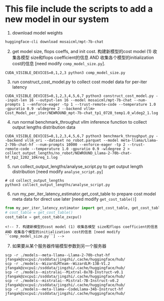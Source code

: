 # This file include the scripts to add a new model in our system

1. download model weights

```shell
huggingface-cli download mosaicml/mpt-7b-chat
```

2. get model size, flops coeffs, and init cost.
   构建新模型的cost model (1) 收集各模型 size和flops coefficient的信息 AND 收集各个模型的initialization cost的信息 [need modify ``comp_model_size.py``].

```shell
CUDA_VISIBLE_DEVICES=0,1,2,3 python3 comp_model_size.py
```

3. run construct_cost_model.py to collect cost model data for per-iter latency

```shell
CUDA_VISIBLE_DEVICES=0,1,2,3,4,5,6,7 python3 construct_cost_model.py --input-len 16 --output-len 16 --model mosaicml/mpt-7b-chat --num-prompts 1 --enforce-eager -tp 1 --trust-remote-code --temperature 1.0 -gpuratio 0.9 -wldegree 2 --backend vllm> Cost_Model_per_iter/NEWROUND_mpt-7b-chat_tp1_0728_temp1.0_wldeg2_1.log
```

4. run normal benchmark_throughut vllm inference function to collect output lengths distribution data

```shell
CUDA_VISIBLE_DEVICES=0,1,2,3,4,5,6,7 python3 benchmark_throughput.py --backend vllm_ori --dataset no_robot.parquet --model meta-llama/Llama-2-70b-chat-hf --num-prompts 10000 --enforce-eager -tp 2 --trust-remote-code --temperature 1.0 -gpuratio 0.9 -wldegree 2 > collect_output_lengths/no_robot/NEWROUND_Llama-2-70b-chat-hf_tp2_1202_10kreq_1.log
```

5. run collect_output_lengths/analyse_script.py to get output length distribution [need modify ``analyse_script.py``]

```shell
# cd collect_output_lengths
python3 collect_output_lengths/analyse_script.py
```

6. run my_per_iter_latency_estimator.get_cost_table to prepare cost model meta data for direct use later [need modify ``get_cost_table()``]

```python
from my_per_iter_latency_estimator import get_cost_table, get_cost_table_zxcpu
# cost_table = get_cost_table()
cost_table = get_cost_table_zxcpu()
```

`<!-- 7. 构建新模型的cost model (1) 收集各模型 size和flops coefficient的信息 AND 收集各个模型的initialization cost的信息 [need modify ``comp_model_size.py``] -->`

<!-- ```python
python3 comp_model_size.py > Cost_Model_per_iter/NEWROUND_get_model_info.log 2> Cost_Model_per_iter/NEWROUND_get_model_info.err
python3 comp_model_size.py >> Cost_Model_per_iter/NEWROUND_get_model_info_init_cost.log 2>> Cost_Model_per_iter/NEWROUND_get_model_info_init_cost.err
``` -->

7. 如果要从某个服务器传输模型参数到另一个服务器

```shell
scp -r ./models--meta-llama--Llama-2-70b-chat-hf jfangak@zxcpu1:/ssddata/jingzhi/.cache/huggingface/hub/
scp -r ./models--WizardLMTeam--WizardLM-13B-V1.2 jfangak@zxcpu1:/ssddata/jingzhi/.cache/huggingface/hub/
scp -r ./models--mistralai--Mixtral-8x7B-Instruct-v0.1 jfangak@zxcpu1:/ssddata/jingzhi/.cache/huggingface/hub/
scp -r ./models--mistralai--Mistral-7B-Instruct-v0.2 jfangak@zxcpu1:/ssddata/jingzhi/.cache/huggingface/hub/
scp -r ./models--meta-llama--CodeLlama-34b-Instruct-hf jfangak@zxcpu1:/ssddata/jingzhi/.cache/huggingface/hub/
```
